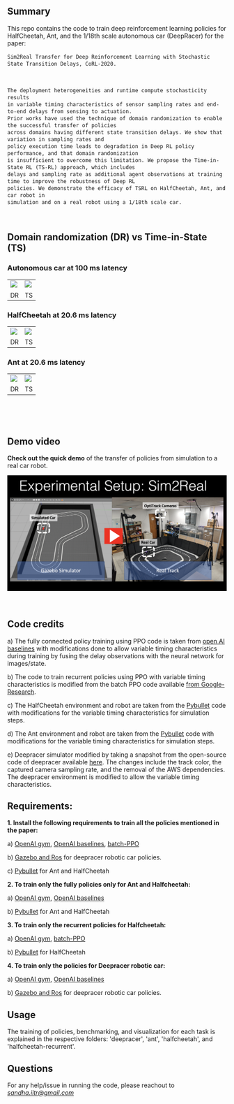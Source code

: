 ## Summary
This repo contains the code to train deep reinforcement learning policies for HalfCheetah, Ant, and the 1/18th scale autonomous car (DeepRacer) for the paper:

```
Sim2Real Transfer for Deep Reinforcement Learning with Stochastic State Transition Delays, CoRL-2020.
```

</br>

```
The deployment heterogeneities and runtime compute stochasticity results 
in variable timing characteristics of sensor sampling rates and end-to-end delays from sensing to actuation. 
Prior works have used the technique of domain randomization to enable the successful transfer of policies 
across domains having different state transition delays. We show that variation in sampling rates and 
policy execution time leads to degradation in Deep RL policy performance, and that domain randomization 
is insufficient to overcome this limitation. We propose the Time-in-State RL (TS-RL) approach, which includes 
delays and sampling rate as additional agent observations at training time to improve the robustness of Deep RL 
policies. We demonstrate the efficacy of TSRL on HalfCheetah, Ant, and car robot in 
simulation and on a real robot using a 1/18th scale car.
```

</br>

## Domain randomization (DR) vs Time-in-State (TS) 

### Autonomous car at 100 ms latency
<table>
  <tr>
    <td> <img src="Short_Dr_video.gif" width="450"/></td>
    <td> <img src="Short_TS_video.gif" width="450"/></td>
   </tr> 
   <tr>
    <td>DR</td>
    <td>TS</td>
   </tr> 
</table>

### HalfCheetah at 20.6 ms latency
<table>
  <tr>
    <td> <img src="Ch_DR_5x.gif" width="450"/></td>
    <td> <img src="Ch_TS_5x.gif" width="450"/></td>
   </tr> 
  <tr>
    <td>DR</td>
    <td>TS</td>
   </tr> 
</table>

### Ant at 20.6 ms latency
<table>
  <tr>
    <td> <img src="Ant_DR_5x.gif" width="450"/></td>
    <td> <img src="Ant_TS_5x.gif" width="450"/></td>
   </tr> 
  <tr>
    <td>DR</td>
    <td>TS</td>
   </tr> 
</table>

</br>
</br>
</br>

## Demo video
**Check out the quick demo** of the transfer of policies from simulation to a real car robot.

[![TSRL Demo Video](demo_pic.png)](https://www.youtube.com/watch?v=5PlOerNRA9k)


</br>

## Code credits

a) The fully connected policy training using PPO code is taken from [open AI baselines](https://github.com/openai/baselines) with modifications done to allow
variable timing characteristics during training by fusing the delay observations with the neural network for images/state.

b) The code to train recurrent policies using PPO with variable timing characteristics is modified from the batch PPO code available [from Google-Research](https://github.com/google-research/batch-ppo).

c) The HalfCheetah environment and robot are taken from the [Pybullet](https://github.com/bulletphysics/bullet3) code with modifications for the variable timing characteristics for simulation steps.

d) The Ant environment and robot are taken from the [Pybullet](https://github.com/bulletphysics/bullet3) code with modifications for the variable timing characteristics for simulation steps.

e) Deepracer simulator modified by taking a snapshot from the open-source code of deepracer available [here](https://github.com/aws-robotics/aws-robomaker-sample-application-deepracer).
The changes include the track color, the captured camera sampling rate, and the removal of the AWS dependencies. The deepracer environment is modified to allow the variable timing characteristics.


## Requirements:
**1. Install the following requirements to train all the policies mentioned in the paper:**

a) [OpenAI gym](https://github.com/openai/gym), [OpenAI baselines](https://github.com/openai/baselines), [batch-PPO](https://github.com/google-research/batch-ppo)

b) [Gazebo and Ros](http://gazebosim.org/) for deepracer robotic car policies.

c) [Pybullet](https://github.com/bulletphysics/bullet3) for Ant and HalfCheetah


**2. To train only the fully policies only for Ant and Halfcheetah:**

a) [OpenAI gym](https://github.com/openai/gym), [OpenAI baselines](https://github.com/openai/baselines)

b) [Pybullet](https://github.com/bulletphysics/bullet3) for Ant and HalfCheetah

**3. To train only the recurrent policies for Halfcheetah:**

a) [OpenAI gym](https://github.com/openai/gym), [batch-PPO](https://github.com/google-research/batch-ppo)

b) [Pybullet](https://github.com/bulletphysics/bullet3) for HalfCheetah

**4. To train only the policies for Deepracer robotic car:**

a) [OpenAI gym](https://github.com/openai/gym), [OpenAI baselines](https://github.com/openai/baselines)

b) [Gazebo and Ros](http://gazebosim.org/) for deepracer robotic car policies.


## Usage
The training of policies, benchmarking, and visualization for each task is explained in the respective folders: 'deepracer', 'ant', 'halfcheetah', and 'halfcheetah-recurrent'.

## Questions
For any help/issue in running the code, please reachout to *sandha.iitr@gmail.com*

